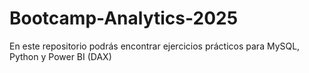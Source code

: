 # Bootcamp-Analytics-2025
En este repositorio podrás encontrar ejercicios prácticos para MySQL, Python y Power BI (DAX)
